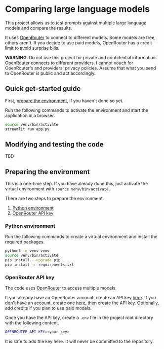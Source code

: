 # Comparing large language models

This project allows us to test prompts against multiple large language models and compare the results.

It uses [OpenRouter](https://openrouter.ai/) to connect to different models. Some models are free, others aren't. If you decide to use paid models, OpenRouter has a credit limit to avoid surprise bills.

**WARNING**: Do not use this project for private and confidential information. OpenRouter connects to different providers. I cannot vouch for OpenRouter's and providers' privacy policies. Assume that what you send to OpenRouter is public and act accordingly.

## Quick get-started guide

First, [prepare the environment](#preparing-the-environment), if you haven't done so yet.

Run the following commands to activate the environment and start the application in a browser.

```bash
source venv/bin/activate
streamlit run app.py
```

## Modifying and testing the code

TBD

## Preparing the environment

This is a one-time step. If you have already done this, just activate the virtual environment with `source venv/bin/activate`.

There are two steps to prepare the environment.

1. [Python environment](#python-environment)
1. [OpenRouter API key](#openrouter-api-key)

### Python environment

Run the following commands to create a virtual environment and install the required packages.

```bash
python3 -m venv venv
source venv/bin/activate
pip install --upgrade pip
pip install -r requirements.txt
```

### OpenRouter API key

The code uses [OpenRouter](https://openrouter.ai/) to access multiple models.

If you already have an OpenRouter account, create an API key [here](https://openrouter.ai/keys). If you don't have an account, create one [here](https://openrouter.ai/), then create the API key. Optionally, add credits if you plan to use paid models.

Once you have the API key, create a `.env` file in the project root directory with the following content.

```bash
OPENROUTER_API_KEY=<your key>
```

It is safe to add the key here. It will never be committed to the repository.
